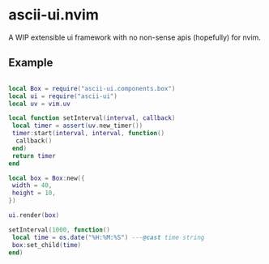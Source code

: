 # ascii-ui.nvim

A WIP extensible ui framework with no non-sense apis (hopefully) for nvim. 

## Example

```lua

local Box = require("ascii-ui.components.box")
local ui = require("ascii-ui")
local uv = vim.uv

local function setInterval(interval, callback)
 local timer = assert(uv.new_timer())
 timer:start(interval, interval, function()
  callback()
 end)
 return timer
end

local box = Box:new({
 width = 40,
 height = 10,
})

ui.render(box)

setInterval(1000, function()
 local time = os.date("%H:%M:%S") ---@cast time string
 box:set_child(time)
end)

```

